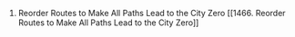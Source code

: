 
1. Reorder Routes to Make All Paths Lead to the City Zero [[1466. Reorder Routes to Make All Paths Lead to the City Zero]]